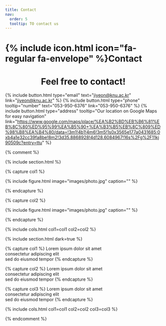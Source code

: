 ```yaml
---
title: Contact
nav:
  order: 5
  tooltip: TO contact us
---
```


# {% include icon.html icon="fa-regular fa-envelope" %}Contact

<h1 style="text-align: center;">Feel free to contact!</h1>

{%
  include button.html
  type="email"
  text="jiyeon@knu.ac.kr"
  link="jiyeon@knu.ac.kr"
%}
{%
  include button.html
  type="phone"
  tooltip="number"
  text="053-950-6376"
  link="053-950-6376"
%}
{%
  include button.html
  type="address"
  tooltip="Our location on Google Maps for easy navigation"
  link="https://www.google.com/maps/place/%EA%B2%BD%EB%B6%81%EB%8C%80%ED%95%99%EA%B5%90+%EA%B3%B5%EB%8C%809%ED%98%B8%EA%B4%80/data=!3m1!4b1!4m6!3m5!1s0x3565e177a0431685:0xb4a1e32cc39fa8be!8m2!3d35.8868928!4d128.6084967!16s%2Fg%2F11kj90509c?entry=ttu"
%}

{% comment %}

{% include section.html %}

{% capture col1 %}

{%
  include figure.html
  image="images/photo.jpg"
  caption=""
%}

{% endcapture %}

{% capture col2 %}

{%
  include figure.html
  image="images/photo.jpg"
  caption=""
%}

{% endcapture %}

{% include cols.html col1=col1 col2=col2 %}

{% include section.html dark=true %}

{% capture col1 %}
Lorem ipsum dolor sit amet  
consectetur adipiscing elit  
sed do eiusmod tempor
{% endcapture %}

{% capture col2 %}
Lorem ipsum dolor sit amet  
consectetur adipiscing elit  
sed do eiusmod tempor
{% endcapture %}

{% capture col3 %}
Lorem ipsum dolor sit amet  
consectetur adipiscing elit  
sed do eiusmod tempor
{% endcapture %}

{% include cols.html col1=col1 col2=col2 col3=col3 %}

{% endcomment %}
